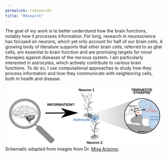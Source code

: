 ```yaml
---
permalink: /research/
title: "Research"
---
```

The goal of my work is to better understand how the brain functions, notably how it processes information. For long, research in neuroscience has focused on neurons, which yet only account for half of our brain cells. A growing body of literature supports that other brain cells, referred to as glial cells, are essential to brain function and are promising targets for novel therapies against diseases of the nervous system. I am particularly interested in astrocytes, which actively contribute to various brain functions. To do so, I use computational approaches to study how they process information and how they communicate with neighboring cells, both in health and disease.

![Summary of research interest](/images/research/denizot-research.png)
Schematic adapted from images from Dr. [Misa Arizono](https://arizono0202.wixsite.com/misa-arizono).

